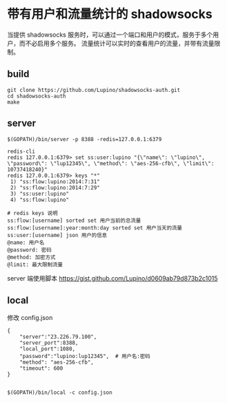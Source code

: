 带有用户和流量统计的 shadowsocks
================================

当提供 shadowsocks 服务时，可以通过一个端口和用户的模式，服务于多个用户，而不必启用多个服务。
流量统计可以实时的查看用户的流量，并带有流量限制。


build
-----

    git clone https://github.com/Lupino/shadowsocks-auth.git
    cd shadowsocks-auth
    make


server
-----

    $(GOPATH)/bin/server -p 8388 -redis=127.0.0.1:6379

    redis-cli
    redis 127.0.0.1:6379> set ss:user:lupino "{\"name\": \"lupino\", \"password\": \"lup12345\", \"method\": \"aes-256-cfb\", \"limit\": 10737418240}"
    redis 127.0.0.1:6379> keys "*"
     1) "ss:flow:lupino:2014:7:31"
     2) "ss:flow:lupino:2014:7:29"
     3) "ss:user:lupino"
     4) "ss:flow:lupino"

    # redis keys 说明
    ss:flow:[username] sorted set 用户当前的总流量
    ss:flow:[username]:year:month:day sorted set 用户当天的流量
    ss:user:[username] json 用户的信息
    @name: 用户名
    @password: 密码
    @method: 加密方式
    @limit: 最大限制流量

server 端使用脚本 <https://gist.github.com/Lupino/d0609ab79d873b2c1015>

local
-----

修改 config.json

    {
        "server":"23.226.79.100",
        "server_port":8388,
        "local_port":1080,
        "password":"lupino:lup12345",  # 用户名:密码
        "method": "aes-256-cfb",
        "timeout": 600
    }


    $(GOPATH)/bin/local -c config.json
